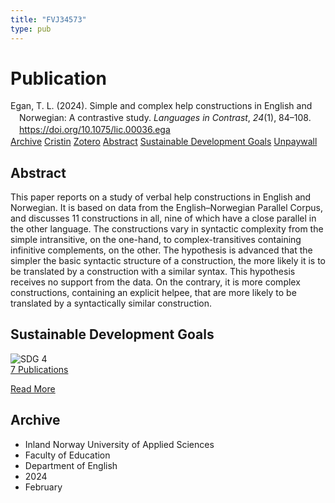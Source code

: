 ```yaml
---
title: "FVJ34573"
type: pub
---
```

<h1>Publication</h1>
<article id="csl-bib-container-FVJ34573" class="csl-bib-container">
  <div class="csl-bib-body" style="line-height: 1.35; padding-left: 1em; text-indent:-1em;">
  <div class="csl-entry">Egan, T. L. (2024). Simple and complex help constructions in English and Norwegian: A contrastive study. <i>Languages in Contrast</i>, <i>24</i>(1), 84&#x2013;108. <a href="https://doi.org/10.1075/lic.00036.ega">https://doi.org/10.1075/lic.00036.ega</a></div>
</div>
  <div class="csl-bib-buttons">
    <a href="#taxonomy-article-FVJ34573" class="csl-bib-button">Archive</a>
    <a href="https://app.cristin.no/results/show.jsf?id=2247704" alt="Cristin URL" class="csl-bib-button">Cristin</a>
    <a href="http://zotero.org/groups/5402882/items/FVJ34573" alt="Zotero URL" class="csl-bib-button">Zotero</a>
    <a href="#abstract-article-FVJ34573" class="csl-bib-button">Abstract</a>
    <a href="#sdg-article-FVJ34573" class="csl-bib-button">Sustainable Development Goals</a>
    <a href="https://doi.org/10.1075/lic.00036.ega" class="csl-bib-button">Unpaywall</a>
  </div>
  <div id="csl-bib-meta-container-FVJ34573"></div>
</article>
<div id="csl-bib-meta-FVJ34573" class="csl-bib-meta">
  <article id="abstract-article-FVJ34573" class="abstract-article">
    <h1>Abstract</h1>
    This paper reports on a study of verbal help constructions in English and Norwegian. It is based on data from the English–Norwegian Parallel Corpus, and discusses 11 constructions in all, nine of which have a close parallel in the other language. The constructions vary in syntactic complexity from the simple intransitive, on the one-hand, to complex-transitives containing infinitive complements, on the other. The hypothesis is advanced that the simpler the basic syntactic structure of a construction, the more likely it is to be translated by a construction with a similar syntax. This hypothesis receives no support from the data. On the contrary, it is more complex constructions, containing an explicit helpee, that are more likely to be translated by a syntactically similar construction.
  </article>
  <article id="sdg-article-FVJ34573" class="sdg-article">
    <h1>Sustainable Development Goals</h1>
    <div class="sdg-container"><div id="sdg4" class="sdg"> <img src="{{< params subfolder >}}images/sdg/sdg04_en.png" class="image" alt="SDG 4"> <div class="sdg-overlay"> <a href="{{< params subfolder >}}en/archive/?sdg=4#archive" class="sdg-publication-count"><span>7</span> Publications</a> <p><a href="https://sdgs.un.org/goals/goal4" class="sdg-read-more">Read More</a></p> </div> </div></div>
  </article>
  <article id="taxonomy-article-FVJ34573" class="taxonomy-article">
    <h1>Archive</h1>
    <ul>
      <li>Inland Norway University of Applied Sciences</li>
      <li>Faculty of Education</li>
      <li>Department of English</li>
      <li>2024</li>
      <li>February</li>
    </ul>
  </article>
</div>
